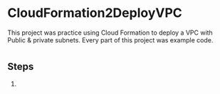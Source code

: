 # CloudFormation2DeployVPC
This project was practice using Cloud Formation to deploy a VPC with Public &amp; private subnets. Every part of this project was example code.

#
## Steps
1. 

